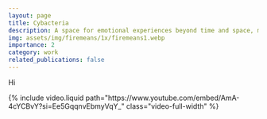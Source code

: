 ```yaml
---
layout: page
title: Cybacteria
description: A space for emotional experiences beyond time and space, mediated by fire.
img: assets/img/firemeans/1x/firemeans1.webp
importance: 2
category: work
related_publications: false
---
```


Hi

<div class="row">
    <div class="col-12">
        {% include video.liquid path="https://www.youtube.com/embed/AmA-4cYCBvY?si=Ee5GqqnvEbmyVqY_" class="video-full-width" %}
    </div>
</div>

